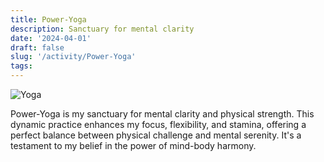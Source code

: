 ```yaml
---
title: Power-Yoga
description: Sanctuary for mental clarity
date: '2024-04-01'
draft: false
slug: '/activity/Power-Yoga'
tags:
---
```


![Yoga](/Yoga.png)

Power-Yoga is my sanctuary for mental clarity and physical strength. This dynamic practice enhances my focus, flexibility, and stamina, offering a perfect balance between physical challenge and mental serenity. It's a testament to my belief in the power of mind-body harmony.
